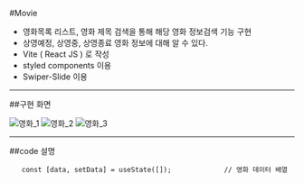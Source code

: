 #Movie
 
- 영화목록 리스트, 영화 제목 검색을 통해 해당 영화 정보검색 기능 구현
- 상영예정, 상영중, 상영종료 영화 정보에 대해 알 수 있다.
- Vite ( React JS ) 로 작성
- styled components 이용
- Swiper-Slide 이용
*** 

##구현 화면
 
![영화_1](https://github.com/lcl3392/Movie/assets/133613544/fc44236d-d0c9-4baa-bc03-a3340f0af260)
![영화_2](https://github.com/lcl3392/Movie/assets/133613544/55064440-1243-447a-b611-904a6e5cf558)
![영화_3](https://github.com/lcl3392/Movie/assets/133613544/5b6ab12b-3195-4cf8-bb97-6336f223b654)
***
##code 설명

```
   const [data, setData] = useState([]);             // 영화 데이터 배열

